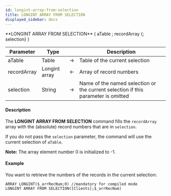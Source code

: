 ```yaml
---
id: longint-array-from-selection
title: LONGINT ARRAY FROM SELECTION
displayed_sidebar: docs
---
```



<!-- REF #_command_.LONGINT ARRAY FROM SELECTION.Syntax-->**LONGINT ARRAY FROM SELECTION** ( aTable ; recordArray {; selection} )<!-- END REF-->


<!-- REF #_command_.LONGINT ARRAY FROM SELECTION.Params -->
|Parameter|Type||Description|
|---------|--- |:---:|------|
|aTable|Table|->|Table of the current selection|
|recordArray|Longint array|<-|Array of record numbers|
|selection|String|->|Name of the named selection or the current selection if this parameter is omitted|
<!-- END REF -->


#### Description




The **LONGINT ARRAY FROM SELECTION** command fills the `recordArray` array with the (absolute) record numbers that are in `selection`.

If you do not pass the `selection` parameter, the command will use the current selection of `aTable`. 

**Note:** The array element number 0 is initialized to -1.


#### Example


You want to retrieve the numbers of the records in the current selection:


```4d
ARRAY LONGINT($_arrRecNum;0) //mandatory for compiled mode
LONGINT ARRAY FROM SELECTION([Clients];$_arrRecNum)
```
 


